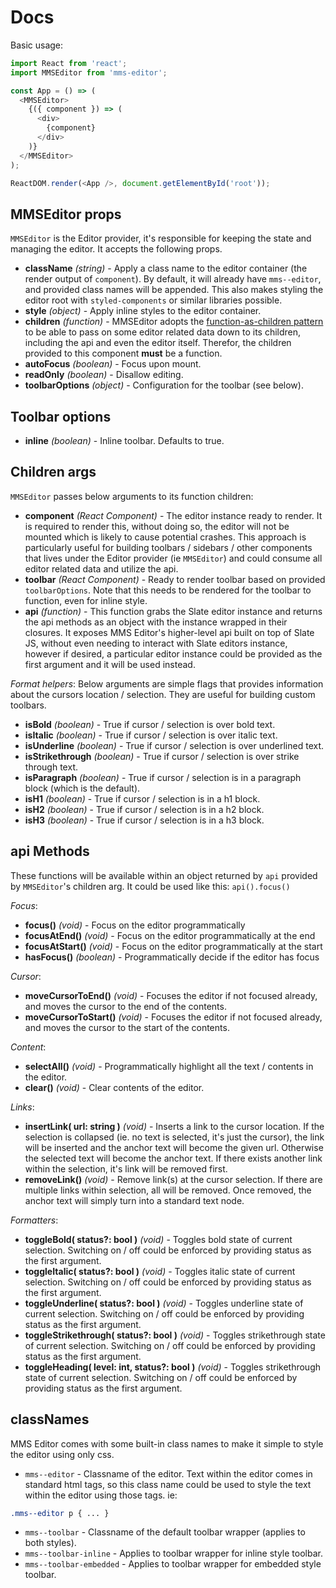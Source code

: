 # Docs

Basic usage:

```javascript
import React from 'react';
import MMSEditor from 'mms-editor';

const App = () => (
  <MMSEditor>
    {({ component }) => (
      <div>
        {component}
      </div>
    )}
  </MMSEditor>
);

ReactDOM.render(<App />, document.getElementById('root'));
```

## MMSEditor props

`MMSEditor` is the Editor provider, it's responsible for keeping the state and managing the editor. It accepts the following props.

* **className** *(string)* - Apply a class name to the editor container (the render output of `component`). By default, it will already have `mms--editor`, and provided class names will be appended. This also makes styling the editor root with `styled-components` or similar libraries possible.
* **style** *(object)* - Apply inline styles to the editor container.
* **children** *(function)* - MMSEditor adopts the [function-as-children pattern](https://reactjs.org/docs/jsx-in-depth.html#functions-as-children) to be able to pass on some editor related data down to its children, including the api and even the editor itself. Therefor, the children provided to this component **must** be a function.
* **autoFocus** *(boolean)* - Focus upon mount.
* **readOnly** *(boolean)* - Disallow editing.
* **toolbarOptions** *(object)* - Configuration for the toolbar (see below).

## Toolbar options

* **inline** *(boolean)* - Inline toolbar. Defaults to true.

## Children args

`MMSEditor` passes below arguments to its function children:

* **component** *(React Component)* - The editor instance ready to render. It is required to render this, without doing so, the editor will not be mounted which is likely to cause potential crashes. This approach is particularly useful for building toolbars / sidebars / other components that lives under the Editor provider (ie `MMSEditor`) and could consume all editor related data and utilize the api.
* **toolbar** *(React Component)* - Ready to render toolbar based on provided `toolbarOptions`. Note that this needs to be rendered for the toolbar to function, even for inline style.
* **api** *(function)* - This function grabs the Slate editor instance and returns the api methods as an object with the instance wrapped in their closures. It exposes MMS Editor's higher-level api built on top of Slate JS, without even needing to interact with Slate editors instance, however if desired, a particular editor instance could be provided as the first argument and it will be used instead.

*Format helpers*: Below arguments are simple flags that provides information about the cursors location / selection. They are useful for building custom toolbars.

* **isBold** *(boolean)* - True if cursor / selection is over bold text.
* **isItalic** *(boolean)* - True if cursor / selection is over italic text.
* **isUnderline** *(boolean)* - True if cursor / selection is over underlined text.
* **isStrikethrough** *(boolean)* - True if cursor / selection is over strike through text.
* **isParagraph** *(boolean)* - True if cursor / selection is in a paragraph block (which is the default).
* **isH1** *(boolean)* - True if cursor / selection is in a h1 block.
* **isH2** *(boolean)* - True if cursor / selection is in a h2 block.
* **isH3** *(boolean)* - True if cursor / selection is in a h3 block.

## api Methods

These functions will be available within an object returned by `api` provided by `MMSEditor`'s children arg. It could be used like this: `api().focus()`

*Focus*:
* **focus()** *(void)* - Focus on the editor programmatically
* **focusAtEnd()** *(void)* - Focus on the editor programmatically at the end
* **focusAtStart()** *(void)* - Focus on the editor programmatically at the start
* **hasFocus()** *(boolean)* - Programmatically decide if the editor has focus

*Cursor*:
* **moveCursorToEnd()** *(void)* - Focuses the editor if not focused already, and moves the cursor to the end of the contents.
* **moveCursorToStart()** *(void)* - Focuses the editor if not focused already, and moves the cursor to the start of the contents.

*Content*:
* **selectAll()** *(void)* - Programmatically highlight all the text / contents in the editor.
* **clear()** *(void)* - Clear contents of the editor.

*Links*:
* **insertLink( url: string )** *(void)* - Inserts a link to the cursor location. If the selection is collapsed (ie. no text is selected, it's just the cursor), the link will be inserted and the anchor text will become the given url. Otherwise the selected text will become the anchor text. If there exists another link within the selection, it's link will be removed first.
* **removeLink()** *(void)* - Remove link(s) at the cursor selection. If there are multiple links within selection, all will be removed. Once removed, the anchor text will simply turn into a standard text node.

*Formatters*:
* **toggleBold( status?: bool )** *(void)* - Toggles bold state of current selection. Switching on / off could be enforced by providing status as the first argument.
* **toggleItalic( status?: bool )** *(void)* - Toggles italic state of current selection. Switching on / off could be enforced by providing status as the first argument.
* **toggleUnderline( status?: bool )** *(void)* - Toggles underline state of current selection. Switching on / off could be enforced by providing status as the first argument.
* **toggleStrikethrough( status?: bool )** *(void)* - Toggles strikethrough state of current selection. Switching on / off could be enforced by providing status as the first argument.
* **toggleHeading( level: int, status?: bool )** *(void)* - Toggles strikethrough state of current selection. Switching on / off could be enforced by providing status as the first argument.

## classNames

MMS Editor comes with some built-in class names to make it simple to style the editor using only css.

* `mms--editor` - Classname of the editor. Text within the editor comes in standard html tags, so this class name could be used to style the text within the editor using those tags. ie:

```css
.mms--editor p { ... }
```

* `mms--toolbar` - Classname of the default toolbar wrapper (applies to both styles).
* `mms--toolbar-inline` - Applies to toolbar wrapper for inline style toolbar.
* `mms--toolbar-embedded` - Applies to toolbar wrapper for embedded style toolbar.


